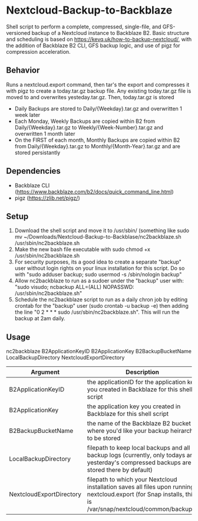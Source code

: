 # Nextcloud-Backup-to-Backblaze

Shell script to perform a complete, compressed, single-file, and GFS-versioned backup of a Nextcloud instance to Backblaze B2. Basic structure and scheduling is based on https://kevq.uk/how-to-backup-nextcloud/, with the addition of Backblaze B2 CLI, GFS backup logic, and use of pigz for compression acceleration.

## Behavior 

Runs a nextcloud.export command, then tar's the export and compresses it with pigz to create a today.tar.gz backup file. Any existing today.tar.gz file is moved to and overwrites yesteday.tar.gz. Then, today.tar.gz is stored 
- Daily Backups are stored to Daily/{Weekday}.tar.gz and overwritten 1 week later
- Each Monday, Weekly Backups are copied within B2 from Daily/{Weekday}.tar.gz to Weekly/{Week-Number}.tar.gz and overwritten 1 month later
- On the FIRST of each month, Monthly Backups are copied within B2 from Daily/{Weekday}.tar.gz to Monthly/{Month-Year}.tar.gz and are stored persistantly

## Dependencies

- Backblaze CLI (https://www.backblaze.com/b2/docs/quick_command_line.html)
- pigz (https://zlib.net/pigz/)

## Setup 

1. Download the shell script and move it to /usr/sbin/ (something like sudo mv ~/Downloads/Nextcloud-Backup-to-Backblase/nc2backblaze.sh /usr/sbin/nc2backblaze.sh
2. Make the new bash file executable with sudo chmod +x /usr/sbin/nc2backblaze.sh
3. For security purposes, its a good idea to create a separate "backup" user without login rights on your linux installation for this script. Do so with "sudo adduser backup; sudo usermod -s /sbin/nologin backup"
4. Allow nc2backblaze to run as a sudoer under the "backup" user with: "sudo visudo; ncbackup ALL=(ALL) NOPASSWD: /usr/sbin/nc2backblaze.sh" 
5. Schedule the nc2backblaze script to run as a daily chron job by editing crontab for the "backup" user (sudo crontab -u backup -e) then adding the line "0 2 * * * sudo /usr/sbin/nc2backblaze.sh". This will run the backup at 2am daily.   

## Usage

nc2backblaze B2ApplicationKeyID B2ApplicationKey B2BackupBucketName LocalBackupDirectory NextcloudExportDirectory

| Argument | Description |
|----------|-------------|
| B2ApplicationKeyID | the applicationID for the application key you created in Backblaze for this shell script |
| B2ApplicationKey | the application key you created in Backblaze for this shell script |
| B2BackupBucketName | the name of the Backblaze B2 bucket where you'd like your backup heirarchy to be stored |
| LocalBackupDirectory | filepath to keep local backups and all backup logs (currently, only todays and yesterday's compressed backups are stored there by default) |
| NextcloudExportDirectory | filepath to which your Nextcloud installation saves all files upon running nextcloud.export (for Snap installs, this is /var/snap/nextcloud/common/backups) |
